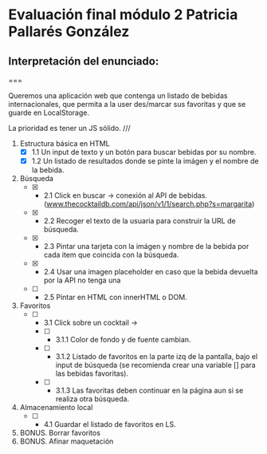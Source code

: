 # Evaluación final módulo 2 Patricia Pallarés González

<!--
Notas presentación enunciado:
ASWK opcional

Buscador por nombre de bebidas del mundo.
-Cuando carga la página no hay nada.
-Pinta un listado de resultados
Se pueden añadir o no a fav

Api proporcionada por los profes. Enlace a la documentación. 

Algunos cócteles no tienen imagen. 
-opción 1. generador de imagen drink
-opción 2. diseñar una imagen default 

Podemos usar innerHTML o DOM avanzado

PINTAR la lista de cócteles favoritos y lista general

Añadir estilos para diferenciar que ya está contenido en favoritos

Almacenamiento local 

Reset borrar favoritos, lista, y SL
BONUS borrar de favoritos y quitar estilo diferenciador
BONUS2 añadir estilos D:

Normas:

max 11/04 a las 14
github pages 

-->

## Interpretación del enunciado:
===

Queremos una aplicación web que contenga un listado de bebidas internacionales, que permita a la user des/marcar sus favoritas y que se guarde en LocalStorage.

La prioridad es tener un JS sólido.
///

1. Estructura básica en HTML
   - [x] 1.1 Un input de texto y un botón para buscar bebidas por su nombre.
   - [x] 1.2 Un listado de resultados donde se pinte la imágen y el nombre de la bebida.

2. Búsqueda
   - [x] - 2.1 Click en buscar -> conexión al API de bebidas.
   (www.thecocktaildb.com/api/json/v1/1/search.php?s=margarita)
   - [x] - 2.2 Recoger el texto de la usuaria para construir la URL de búsqueda.
   - [x] - 2.3 Pintar una tarjeta con la imágen y nombre de la bebida por cada item que coincida con la búsqueda.
   - [x] - 2.4 Usar una imagen placeholder en caso que la bebida devuelta por la API no tenga una 
   - [ ] - 2.5 Pintar en HTML con innerHTML o DOM.

3. Favoritos
   - [ ] - 3.1 Click sobre un cocktail -> 
      - [ ] - 3.1.1 Color de fondo y de fuente cambian.
      - [ ] - 3.1.2 Listado de favoritos en la parte izq de la pantalla, bajo el input de búsqueda (se recomienda crear una variable [] para las bebidas favoritas).
      - [ ] - 3.1.3 Las favoritas deben continuar en la página aun si se realiza otra búsqueda.

4. Almacenamiento local
   - [ ] - 4.1 Guardar el listado de favoritos en LS.

5. BONUS. Borrar favoritos
6. BONUS. Afinar maquetación